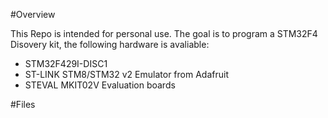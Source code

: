 #Overview

This Repo is intended for personal use. The goal is to program a STM32F4 Disovery kit, the 
following hardware is avaliable:

- STM32F429I-DISC1
- ST-LINK STM8/STM32 v2 Emulator from Adafruit
- STEVAL MKIT02V Evaluation boards

#Files
